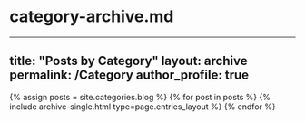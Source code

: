 # category-archive.md
---
title: "Posts by Category"
layout: archive
permalink: /Category
author_profile: true
---

{% assign posts = site.categories.blog %}
{% for post in posts %} {% include archive-single.html type=page.entries_layout %} {% endfor %}